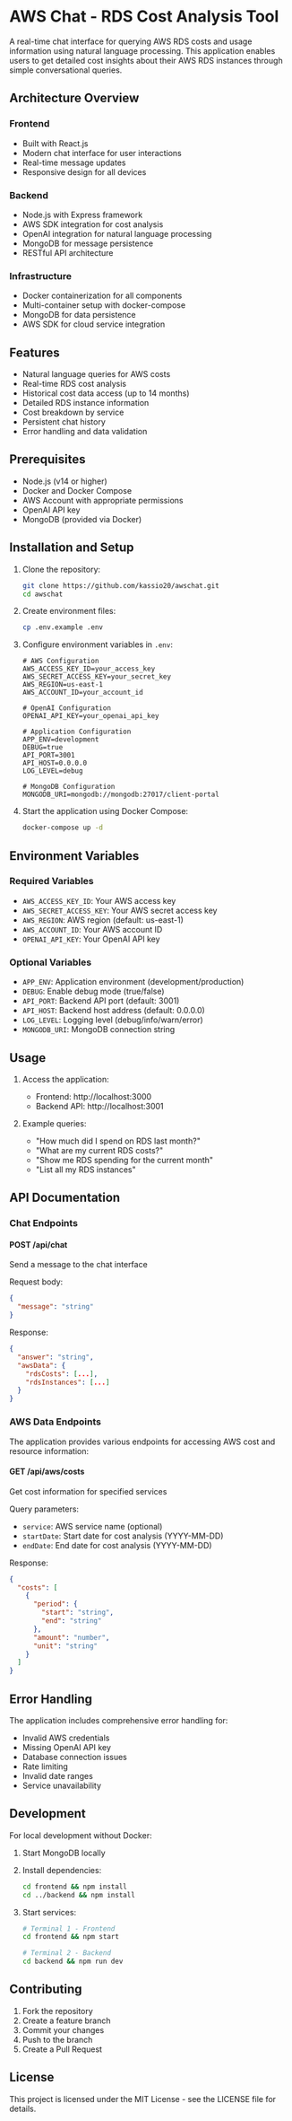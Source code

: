 # AWS Chat - RDS Cost Analysis Tool

A real-time chat interface for querying AWS RDS costs and usage information using natural language processing. This application enables users to get detailed cost insights about their AWS RDS instances through simple conversational queries.

## Architecture Overview

### Frontend
- Built with React.js
- Modern chat interface for user interactions
- Real-time message updates
- Responsive design for all devices

### Backend
- Node.js with Express framework
- AWS SDK integration for cost analysis
- OpenAI integration for natural language processing
- MongoDB for message persistence
- RESTful API architecture

### Infrastructure
- Docker containerization for all components
- Multi-container setup with docker-compose
- MongoDB for data persistence
- AWS SDK for cloud service integration

## Features

- Natural language queries for AWS costs
- Real-time RDS cost analysis
- Historical cost data access (up to 14 months)
- Detailed RDS instance information
- Cost breakdown by service
- Persistent chat history
- Error handling and data validation

## Prerequisites

- Node.js (v14 or higher)
- Docker and Docker Compose
- AWS Account with appropriate permissions
- OpenAI API key
- MongoDB (provided via Docker)

## Installation and Setup

1. Clone the repository:
   ```bash
   git clone https://github.com/kassio20/awschat.git
   cd awschat
   ```

2. Create environment files:
   ```bash
   cp .env.example .env
   ```

3. Configure environment variables in `.env`:
   ```env
   # AWS Configuration
   AWS_ACCESS_KEY_ID=your_access_key
   AWS_SECRET_ACCESS_KEY=your_secret_key
   AWS_REGION=us-east-1
   AWS_ACCOUNT_ID=your_account_id

   # OpenAI Configuration
   OPENAI_API_KEY=your_openai_api_key

   # Application Configuration
   APP_ENV=development
   DEBUG=true
   API_PORT=3001
   API_HOST=0.0.0.0
   LOG_LEVEL=debug

   # MongoDB Configuration
   MONGODB_URI=mongodb://mongodb:27017/client-portal
   ```

4. Start the application using Docker Compose:
   ```bash
   docker-compose up -d
   ```

## Environment Variables

### Required Variables
- `AWS_ACCESS_KEY_ID`: Your AWS access key
- `AWS_SECRET_ACCESS_KEY`: Your AWS secret access key
- `AWS_REGION`: AWS region (default: us-east-1)
- `AWS_ACCOUNT_ID`: Your AWS account ID
- `OPENAI_API_KEY`: Your OpenAI API key

### Optional Variables
- `APP_ENV`: Application environment (development/production)
- `DEBUG`: Enable debug mode (true/false)
- `API_PORT`: Backend API port (default: 3001)
- `API_HOST`: Backend host address (default: 0.0.0.0)
- `LOG_LEVEL`: Logging level (debug/info/warn/error)
- `MONGODB_URI`: MongoDB connection string

## Usage

1. Access the application:
   - Frontend: http://localhost:3000
   - Backend API: http://localhost:3001

2. Example queries:
   - "How much did I spend on RDS last month?"
   - "What are my current RDS costs?"
   - "Show me RDS spending for the current month"
   - "List all my RDS instances"

## API Documentation

### Chat Endpoints

#### POST /api/chat
Send a message to the chat interface

Request body:
```json
{
  "message": "string"
}
```

Response:
```json
{
  "answer": "string",
  "awsData": {
    "rdsCosts": [...],
    "rdsInstances": [...]
  }
}
```

### AWS Data Endpoints

The application provides various endpoints for accessing AWS cost and resource information:

#### GET /api/aws/costs
Get cost information for specified services

Query parameters:
- `service`: AWS service name (optional)
- `startDate`: Start date for cost analysis (YYYY-MM-DD)
- `endDate`: End date for cost analysis (YYYY-MM-DD)

Response:
```json
{
  "costs": [
    {
      "period": {
        "start": "string",
        "end": "string"
      },
      "amount": "number",
      "unit": "string"
    }
  ]
}
```

## Error Handling

The application includes comprehensive error handling for:
- Invalid AWS credentials
- Missing OpenAI API key
- Database connection issues
- Rate limiting
- Invalid date ranges
- Service unavailability

## Development

For local development without Docker:

1. Start MongoDB locally
2. Install dependencies:
   ```bash
   cd frontend && npm install
   cd ../backend && npm install
   ```

3. Start services:
   ```bash
   # Terminal 1 - Frontend
   cd frontend && npm start

   # Terminal 2 - Backend
   cd backend && npm run dev
   ```

## Contributing

1. Fork the repository
2. Create a feature branch
3. Commit your changes
4. Push to the branch
5. Create a Pull Request

## License

This project is licensed under the MIT License - see the LICENSE file for details.

